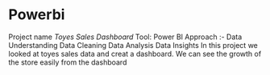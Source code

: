 # Powerbi
Project name *Toyes Sales Dashboard* Tool: Power Bl Approach :-                                                              Data Understanding Data Cleaning Data Analysis Data Insights In this project we looked at toyes sales data and creat a dashboard. We can see the growth of the store easily from the dashboard
